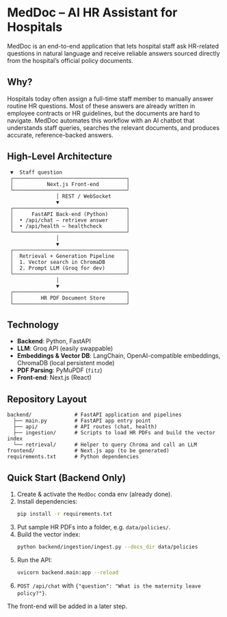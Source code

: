 # MedDoc – AI HR Assistant for Hospitals

MedDoc is an end-to-end application that lets hospital staff ask HR-related questions in natural language and receive reliable answers sourced directly from the hospital’s official policy documents.

## Why?
Hospitals today often assign a full-time staff member to manually answer routine HR questions.  Most of these answers are already written in employee contracts or HR guidelines, but the documents are hard to navigate.  MedDoc automates this workflow with an AI chatbot that understands staff queries, searches the relevant documents, and produces accurate, reference-backed answers.

## High-Level Architecture
```
 ▼  Staff question                        
 ┌─────────────────────────────────────┐ 
 │           Next.js Front-end         │
 └─────────────────────────────────────┘ 
                │ REST / WebSocket
                ▼                       
 ┌─────────────────────────────────────┐ 
 │      FastAPI Back-end (Python)      │
 │  • /api/chat – retrieve answer      │
 │  • /api/health – healthcheck        │
 └─────────────────────────────────────┘ 
                │
                ▼
 ┌─────────────────────────────────────┐ 
 │  Retrieval + Generation Pipeline    │
 │  1. Vector search in ChromaDB       │
 │  2. Prompt LLM (Groq for dev)       │
 └─────────────────────────────────────┘ 
                │
                ▼
 ┌─────────────────────────────────────┐ 
 │         HR PDF Document Store       │
 └─────────────────────────────────────┘ 
```

## Technology
- **Backend**: Python, FastAPI
- **LLM**: Groq API (easily swappable)
- **Embeddings & Vector DB**: LangChain, OpenAI-compatible embeddings, ChromaDB (local persistent mode)
- **PDF Parsing**: PyMuPDF (`fitz`)
- **Front-end**: Next.js (React)

## Repository Layout
```
backend/              # FastAPI application and pipelines
  ├── main.py         # FastAPI app entry point
  ├── api/            # API routes (chat, health)
  ├── ingestion/      # Scripts to load HR PDFs and build the vector index
  └── retrieval/      # Helper to query Chroma and call an LLM
frontend/             # Next.js app (to be generated)
requirements.txt      # Python dependencies
```

## Quick Start (Backend Only)
1. Create & activate the `MedDoc` conda env (already done).
2. Install dependencies:
   ```bash
   pip install -r requirements.txt
   ```
3. Put sample HR PDFs into a folder, e.g. `data/policies/`.
4. Build the vector index:
   ```bash
   python backend/ingestion/ingest.py --docs_dir data/policies
   ```
5. Run the API:
   ```bash
   uvicorn backend.main:app --reload
   ```
6. `POST /api/chat` with `{"question": "What is the maternity leave policy?"}`.

The front-end will be added in a later step. 